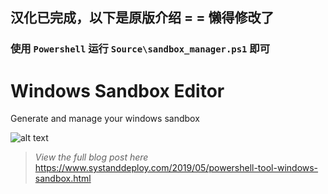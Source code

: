 ## 汉化已完成，以下是原版介绍 = = 懒得修改了
### 使用 `Powershell` 运行 `Source\sandbox_manager.ps1` 即可
# Windows Sandbox Editor
Generate and manage your windows sandbox

![alt text](https://github.com/damienvanrobaeys/Windows_Sandbox_Editor/blob/master/preview%20tabmenu.gif)

> *View the full blog post here*
https://www.systanddeploy.com/2019/05/powershell-tool-windows-sandbox.html



